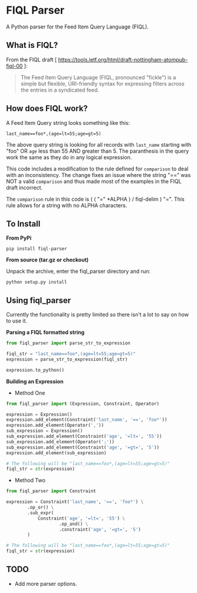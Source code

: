 FIQL Parser
===========

A Python parser for the Feed Item Query Language (FIQL).

What is FIQL?
-------------

From the FIQL draft
[ https://tools.ietf.org/html/draft-nottingham-atompub-fiql-00 ]:

> The Feed Item Query Language (FIQL, pronounced "fickle") is a simple
> but flexible, URI-friendly syntax for expressing filters across the
> entries in a syndicated feed.

How does FIQL work?
-------------------

A Feed Item Query string looks something like this:

    last_name==foo*,(age=lt=55;age=gt=5)

The above query string is looking for all records with `last_name` starting
with "foo" OR `age` less than 55 AND greater than 5. The paranthesis in
the query work the same as they do in any logical expression.

This code includes a modification to the rule defined for `comparison` to deal
with an inconsistency. The change fixes an issue where the string "==" was NOT
a valid `comparison` and thus made most of the examples in the FIQL draft
incorrect.

The `comparison` rule in this code is ( ( "=" \*ALPHA ) / fiql-delim ) "=". This
rule allows for a string with no ALPHA characters.

To Install
----------

**From PyPi**

    pip install fiql-parser

**From source (tar.gz or checkout)**

Unpack the archive, enter the fiql_parser directory and run:

    python setup.py install

Using fiql_parser
-----------------

Currently the functionality is pretty limited so there isn't a lot to say on
how to use it.

**Parsing a FIQL formatted string**

```python
from fiql_parser import parse_str_to_expression

fiql_str = "last_name==foo*,(age=lt=55;age=gt=5)"
expression = parse_str_to_expression(fiql_str)

expression.to_python()
```

**Building an Expression**


* Method One

```python
from fiql_parser import (Expression, Constraint, Operator)

expression = Expression()
expression.add_element(Constraint('last_name', '==', 'foo*'))
expression.add_element(Operator(','))
sub_expression = Expression()
sub_expression.add_element(Constraint('age', '=lt=', '55'))
sub_expression.add_element(Operator(';'))
sub_expression.add_element(Constraint('age', '=gt=', '5'))
expression.add_element(sub_expression)

# The following will be "last_name==foo*,(age=lt=55;age=gt=5)"
fiql_str = str(expression)
```

* Method Two

```python
from fiql_parser import Constraint

expression = Constraint('last_name', '==', 'foo*') \
        .op_or() \
        .sub_expr(
            Constraint('age', '=lt=', '55') \
                    .op_and() \
                    .constraint('age', '=gt=', '5')
        )

# The following will be "last_name==foo*,(age=lt=55;age=gt=5)"
fiql_str = str(expression)
```

TODO
----

* Add more parser options.

